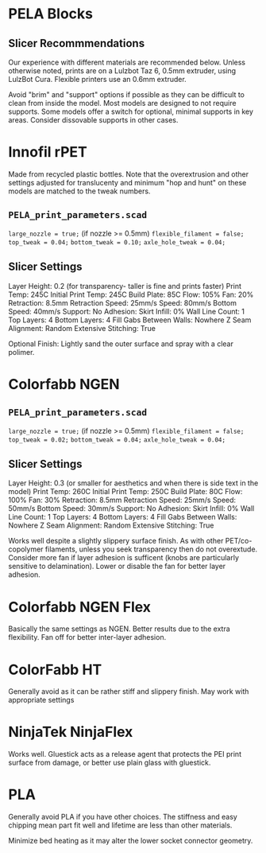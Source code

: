 # PELA Blocks
## Slicer Recommmendations

Our experience with different materials are recommended below. Unless otherwise noted, prints are on a Lulzbot Taz 6, 0.5mm extruder, using LulzBot Cura. Flexible printers use an 0.6mm extruder.

Avoid "brim" and "support" options if possible as they can be difficult to clean from inside the model. Most models are designed to not require supports. Some models offer a switch for optional, minimal supports in key areas. Consider dissovable supports in other cases.

# Innofil rPET

Made from recycled plastic bottles. Note that the overextrusion and other settings adjusted for translucenty and minimum "hop and hunt" on these models are matched to the tweak numbers.

## `PELA_print_parameters.scad`
`large_nozzle = true;` (if nozzle >= 0.5mm)
`flexible_filament = false;`
`top_tweak = 0.04;`
`bottom_tweak = 0.10;`
`axle_hole_tweak = 0.04;`

## Slicer Settings
Layer Height: 0.2     (for transparency- taller is fine and prints faster)
Print Temp: 245C
Initial Print Temp: 245C
Build Plate: 85C
Flow: 105%
Fan: 20%
Retraction: 8.5mm
Retraction Speed: 25mm/s
Speed: 80mm/s
Bottom Speed: 40mm/s
Support: No
Adhesion: Skirt
Infill: 0%
Wall Line Count: 1
Top Layers: 4
Bottom Layers: 4
Fill Gabs Between Walls: Nowhere
Z Seam Alignment: Random
Extensive Stitching: True

Optional Finish: Lightly sand the outer surface and spray with a clear polimer.

# Colorfabb NGEN


## `PELA_print_parameters.scad`
`large_nozzle = true;` (if nozzle >= 0.5mm)
`flexible_filament = false;`
`top_tweak = 0.02;`
`bottom_tweak = 0.04;`
`axle_hole_tweak = 0.04;`

## Slicer Settings
Layer Height: 0.3   (or smaller for aesthetics and when there is side text in the model)
Print Temp: 260C
Initial Print Temp: 250C
Build Plate: 80C
Flow: 100%
Fan: 30%
Retraction: 8.5mm
Retraction Speed: 25mm/s
Speed: 50mm/s
Bottom Speed: 30mm/s
Support: No
Adhesion: Skirt
Infill: 0%
Wall Line Count: 1
Top Layers: 4
Bottom Layers: 4
Fill Gabs Between Walls: Nowhere
Z Seam Alignment: Random
Extensive Stitching: True

Works well despite a slightly slippery surface finish. As with other PET/co-copolymer filaments, unless you seek transparency then do not overextude. Consider more fan if layer adhesion is sufficent (knobs are particularly sensitive to delamination). Lower or disable the fan for better layer adhesion.

# Colorfabb NGEN Flex

Basically the same settings as NGEN. Better results due to the extra flexibility. Fan off for better inter-layer adhesion.

# ColorFabb HT

Generally avoid as it can be rather stiff and slippery finish. May work with appropriate settings

# NinjaTek NinjaFlex

Works well. Gluestick acts as a release agent that protects the PEI print surface from damage, or better use plain glass with gluestick.

# PLA

Generally avoid PLA if you have other choices. The stiffness and easy chipping mean part fit well and lifetime are less than other materials.

Minimize bed heating as it may alter the lower socket connector geometry.

